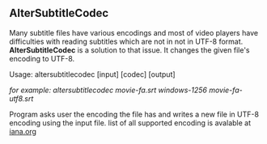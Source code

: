 ## AlterSubtitleCodec
Many subtitle files have various encodings and most of video players have difficulties with reading subtitles which are not in not in UTF-8 format.
**AlterSubtitleCodec** is a solution to that issue. It changes the given file's encoding to UTF-8.

Usage: altersubtitlecodec [input] [codec] [output]

*for example: altersubtitlecodec movie-fa.srt windows-1256 movie-fa-utf8.srt*

Program asks user the encoding the file has and writes a new file in UTF-8 encoding using the input file.
list of all supported encoding is avalable at [iana.org](https://www.iana.org/assignments/character-sets/character-sets.xhtml)
